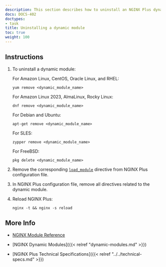 ```yaml
---
description: This section describes how to uninstall an NGINX Plus dynamic module.
docs: DOCS-402
doctypes:
- task
title: Uninstalling a dynamic module
toc: true
weight: 100
---
```



<span id="uninstall"></span>
## Instructions

1. To uninstall a dynamic module:

   For Amazon Linux, CentOS, Oracle Linux, and RHEL:
  
   ```shell
   yum remove <dynamic_module_name>
   ```

   For Amazon Linux 2023, AlmaLinux, Rocky Linux:

   ```shell
   dnf remove <dynamic_module_name>
   ```
   
   For Debian and Ubuntu:
  
   ```shell
   apt-get remove <dynamic_module_name>
   ```

   For SLES:
  
   ```shell
   zypper remove <dynamic_module_name>
   ```

   For FreeBSD:

   ```shell
   pkg delete <dynamic_module_name>
   ```

2. Remove the corresponding [`load_module`](https://nginx.org/en/docs/ngx_core_module.html#load_module) directive from NGINX Plus configuration file.

3. In NGINX Plus configuration file, remove all directives related to the dynamic module.

4. Reload NGINX Plus:

   ```shell
   nginx -t && nginx -s reload
   ```


<span id="info"></span>
## More Info

* [NGINX Module Reference](https://nginx.org/en/docs/)

* [NGINX Dynamic Modules]({{< relref "dynamic-modules.md" >}})

* [NGINX Plus Technical Specifications]({{< relref "../../technical-specs.md" >}})

